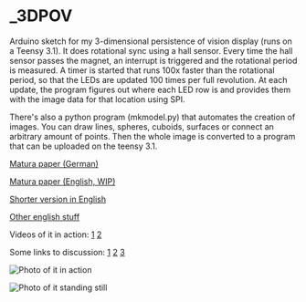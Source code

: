 _3DPOV
======

Arduino sketch for my 3-dimensional persistence of vision display (runs on a Teensy 3.1). It does rotational sync using a hall sensor. Every time the hall sensor passes the magnet, an interrupt is triggered and the rotational period is measured. A timer is started that runs 100x faster than the rotational period, so that the LEDs are updated 100 times per full revolution. At each update, the program figures out where each LED row is and provides them with the image data for that location using SPI.

There's also a python program (mkmodel.py) that automates the creation of images. You can draw lines, spheres, cuboids, surfaces or connect an arbitrary amount of points. Then the whole image is converted to a program that can be uploaded on the teensy 3.1.

[Matura paper (German)](http://tiny.cc/3DPOV)

[Matura paper (English, WIP)](https://github.com/mbjd/english-paper/blob/master/paper.pdf)

[Shorter version in English](https://github.com/mbjd/english-paper/blob/master/paper-short.pdf)

[Other english stuff](https://github.com/mbjd/english-paper)

Videos of it in action: [1](https://www.youtube.com/watch?v=bCETWNgBxbI) [2](https://www.youtube.com/watch?v=-gFsKhf5J-I)


Some links to discussion: [1](http://www.reddit.com/r/electronics/comments/2m6apx/finally_my_led_board_works_had_to_make_a_little/) [2](http://www.reddit.com/r/electronics/comments/2nrek4/almost_working_3d_pov_display/) [3](http://www.reddit.com/r/electronics/comments/2q9sg6/my_3d_pov_in_action_as_promised/)

![Photo of it in action](http://imgur.com/weyXNIT.jpg)

![Photo of it standing still](http://imgur.com/SMb0HIS.jpg)
